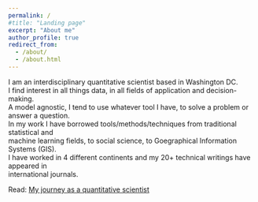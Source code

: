 ```yaml
---
permalink: /
#title: "Landing page"
excerpt: "About me"
author_profile: true
redirect_from: 
  - /about/
  - /about.html
---
```


I am an interdisciplinary quantitative scientist based in Washington DC.  
I find interest in all things data, in all fields of application and decision-making.  
A model agnostic, I tend to use whatever tool I have, to solve a problem or answer a question.  
In my work I have borrowed tools/methods/techniques from traditional statistical and  
machine learning fields, to social science, to Goegraphical Information Systems (GIS).  
I have worked in 4 different continents and my 20+ technical writings have appeared in   
international journals.

Read: [My journey as a quantitative scientist](/_posts/2019-12-04-my-journey.md)

